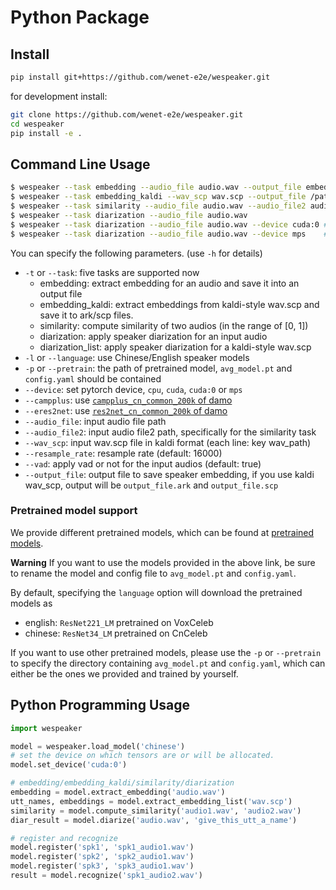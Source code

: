 # Python Package

## Install

``` sh
pip install git+https://github.com/wenet-e2e/wespeaker.git
```

for development install:

``` sh
git clone https://github.com/wenet-e2e/wespeaker.git
cd wespeaker
pip install -e .
```

## Command Line Usage

``` sh
$ wespeaker --task embedding --audio_file audio.wav --output_file embedding.txt
$ wespeaker --task embedding_kaldi --wav_scp wav.scp --output_file /path/to/embedding
$ wespeaker --task similarity --audio_file audio.wav --audio_file2 audio2.wav
$ wespeaker --task diarization --audio_file audio.wav
$ wespeaker --task diarization --audio_file audio.wav --device cuda:0 # use CUDA on Windows/Linux
$ wespeaker --task diarization --audio_file audio.wav --device mps    # use Metal Performance Shaders on MacOS
```

You can specify the following parameters. (use `-h` for details)

* `-t` or `--task`: five tasks are supported now
    - embedding: extract embedding for an audio and save it into an output file
    - embedding_kaldi: extract embeddings from kaldi-style wav.scp and save it to ark/scp files.
    - similarity: compute similarity of two audios (in the range of [0, 1])
    - diarization: apply speaker diarization for an input audio
    - diarization_list: apply speaker diarization for a kaldi-style wav.scp
* `-l` or `--language`: use Chinese/English speaker models
* `-p` or `--pretrain`: the path of pretrained model, `avg_model.pt` and `config.yaml` should be contained
* `--device`: set pytorch device, `cpu`, `cuda`, `cuda:0` or `mps`
* `--campplus`:
  use [`campplus_cn_common_200k` of damo](https://www.modelscope.cn/models/iic/speech_campplus_sv_zh-cn_16k-common/summary)
* `--eres2net`:
  use [`res2net_cn_common_200k` of damo](https://www.modelscope.cn/models/iic/speech_eres2net_sv_zh-cn_16k-common/summary)
* `--audio_file`: input audio file path
* `--audio_file2`: input audio file2 path, specifically for the similarity task
* `--wav_scp`: input wav.scp file in kaldi format (each line: key wav_path)
* `--resample_rate`: resample rate (default: 16000)
* `--vad`: apply vad or not for the input audios (default: true)
* `--output_file`: output file to save speaker embedding, if you use kaldi wav_scp, output will be `output_file.ark`
                   and `output_file.scp`

### Pretrained model support

We provide different pretrained models, which can be found
at [pretrained models](https://github.com/wenet-e2e/wespeaker/blob/master/docs/pretrained.md).

**Warning** If you want to use the models provided in the above link, be sure to rename the model and config file
to `avg_model.pt` and `config.yaml`.

By default, specifying the `language` option will download the pretrained models as

* english: `ResNet221_LM` pretrained on VoxCeleb
* chinese: `ResNet34_LM` pretrained on CnCeleb

If you want to use other pretrained models, please use the `-p` or `--pretrain` to specify the directory
containing `avg_model.pt` and `config.yaml`,
which can either be the ones we provided and trained by yourself.

## Python Programming Usage

``` python
import wespeaker

model = wespeaker.load_model('chinese')
# set the device on which tensors are or will be allocated.
model.set_device('cuda:0')

# embedding/embedding_kaldi/similarity/diarization
embedding = model.extract_embedding('audio.wav')
utt_names, embeddings = model.extract_embedding_list('wav.scp')
similarity = model.compute_similarity('audio1.wav', 'audio2.wav')
diar_result = model.diarize('audio.wav', 'give_this_utt_a_name')

# register and recognize
model.register('spk1', 'spk1_audio1.wav')
model.register('spk2', 'spk2_audio1.wav')
model.register('spk3', 'spk3_audio1.wav')
result = model.recognize('spk1_audio2.wav')
```

